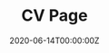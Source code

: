 ---
title: "CV Page"  # Add a page title.
summary: "Infomation for CV"  # Add a page description.
date: "2020-06-14T00:00:00Z"  # Add today's date.
type: "widget_page"  # Page type is a Widget Page
---